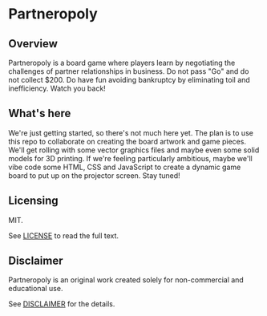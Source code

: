 # Partneropoly

## Overview

Partneropoly is a board game where players learn by negotiating the challenges of partner relationships in business. Do not pass "Go" and do not collect $200. Do have fun avoiding bankruptcy by eliminating toil and inefficiency. Watch you back!

## What's here

We're just getting started, so there's not much here yet. The plan is to use this repo to collaborate on creating the board artwork and game pieces. We'll get rolling with some vector graphics files and maybe even some solid models for 3D printing. If we're feeling particularly ambitious, maybe we'll vibe code some HTML, CSS and JavaScript to create a dynamic game board to put up on the projector screen. Stay tuned!

## Licensing

MIT.

See [LICENSE](LICENSE) to read the full text.

## Disclaimer

Partneropoly is an original work created solely for non-commercial and educational use.

See [DISCLAIMER](DISCLAIMER.md) for the details.
